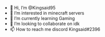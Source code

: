 - 👋 Hi, I’m @Kingsaid95
- 👀 I’m interested in minecraft servers
- 🌱 I’m currently learning Gaming
- 💞️ I’m looking to collaborate on idk
- 📫 How to reach me discord Kingsaid#2396

<!---
Kingsaid95/Kingsaid95 is a ✨ special ✨ repository because its `README.md` (this file) appears on your GitHub profile.
You can click the Preview link to take a look at your changes.
--->
